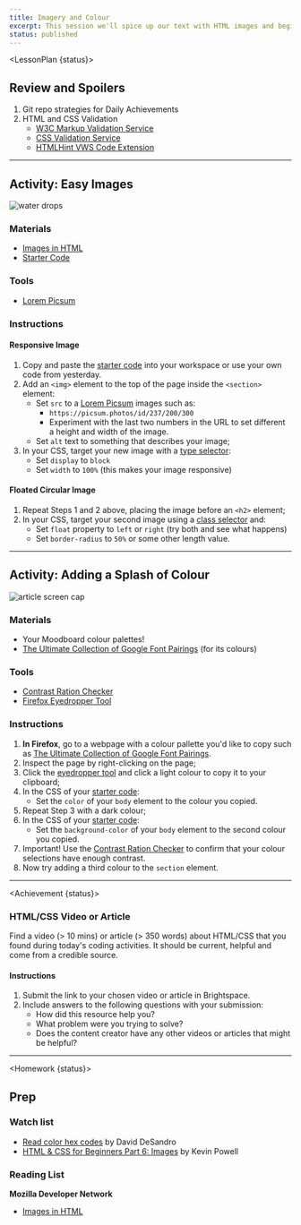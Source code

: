 ```yaml
---
title: Imagery and Colour
excerpt: This session we'll spice up our text with HTML images and begin implementing colour palettes.
status: published
---
```


<script>
	import Homework from "$lib/components/Homework.svelte";
	import LessonPlan from "$lib/components/LessonPlan.svelte";
	import Achievement from "$lib/components/Achievement.svelte";
</script>

<LessonPlan {status}>

<h2>Review and Spoilers</h2>

1. Git repo strategies for Daily Achievements
2. HTML and CSS Validation
	- [W3C Markup Validation Service](https://validator.w3.org/)
	- [CSS Validation Service](https://jigsaw.w3.org/css-validator/)
	- [HTMLHint VWS Code Extension](https://marketplace.visualstudio.com/items?itemName=HTMLHint.vscode-htmlhint)

---

<h2>Activity: Easy Images</h2>

![water drops](/images/html/water-drops-banner.png)

### Materials
- [Images in HTML](https://developer.mozilla.org/en-US/docs/Learn/HTML/Multimedia_and_embedding/Images_in_HTML)
- [Starter Code](https://github.com/sait-wbdv/dailies-f23/tree/main/2023-09-13-images-colour/01-wiki-starter)

### Tools
- [Lorem Picsum](https://picsum.photos/)

### Instructions
#### Responsive Image
1. Copy and paste the [starter code](https://github.com/sait-wbdv/dailies-f23/tree/main/2023-09-13-images-colour/01-wiki-starter) into your workspace or use your own code from yesterday.
2. Add an `<img>` element to the top of the page inside the `<section>` element:
	- Set `src` to a [Lorem Picsum](https://picsum.photos/) images such as:
		- `https://picsum.photos/id/237/200/300`
		- Experiment with the last two numbers in the URL to set different a height and width of the image.
	- Set `alt` text to something that describes your image;
3. In your CSS, target your new image with a [type selector](https://developer.mozilla.org/en-US/docs/Web/CSS/Type_selectors):
	- Set `display` to `block`
	- Set `width` to `100%` (this makes your image responsive)

#### Floated Circular Image
1. Repeat Steps 1 and 2 above, placing the image before an `<h2>` element;
2. In your CSS, target your second image using a [class selector](https://developer.mozilla.org/en-US/docs/Web/CSS/Class_selectors) and:
	- Set `float` property to `left` or `right` (try both and see what happens)
	- Set `border-radius` to `50%` or some other length value.

---

<h2>Activity: Adding a Splash of Colour</h2>

![article screen cap](/images/html/colour-banner.png)

### Materials
- Your Moodboard colour palettes!
- [The Ultimate Collection of Google Font Pairings](https://heyreliable.com/ultimate-google-font-pairings/) (for its colours)

### Tools
- [Contrast Ration Checker](https://contrast-ratio.com)
- [Firefox Eyedropper Tool](https://firefox-source-docs.mozilla.org/devtools-user/eyedropper/index.html)

### Instructions
1. **In Firefox**, go to a webpage with a colour pallette you'd like to copy such as [The Ultimate Collection of Google Font Pairings](https://heyreliable.com/ultimate-google-font-pairings/).
2. Inspect the page by right-clicking on the page;
3. Click the [eyedropper tool](https://firefox-source-docs.mozilla.org/devtools-user/eyedropper/index.html) and click a light colour to copy it to your clipboard;
4. In the CSS of your [starter code](https://github.com/sait-wbdv/dailies-f23/tree/main/2023-09-13-images-colour/01-wiki-starter):
	- Set the `color` of your `body` element to the colour you copied.
5. Repeat Step 3 with a dark colour;
6. In the CSS of your [starter code](https://github.com/sait-wbdv/dailies-f23/tree/main/2023-09-13-images-colour/01-wiki-starter):
	- Set the `background-color` of your `body` element to the second colour you copied.
7. Important! Use the [Contrast Ration Checker](https://contrast-ratio.com) to confirm that your colour selections have enough contrast.
8. Now try adding a third colour to the `section` element.

</LessonPlan>

---

<Achievement {status}>

### HTML/CSS Video or Article
Find a video (> 10 mins) or article (> 350 words) about HTML/CSS that you found during today's coding activities. It should be current, helpful and come from a credible source.

#### Instructions
1. Submit the link to your chosen video or article in Brightspace.
2. Include answers to the following questions with your submission:
	- How did this resource help you?
	- What problem were you trying to solve?
	- Does the content creator have any other videos or articles that might be helpful?

</Achievement>

---

<Homework {status}>

<h2>Prep</h2>

### Watch list
- [Read color hex codes](https://www.youtube.com/watch?v=eqZqx6lRPe0) by David DeSandro
- [HTML & CSS for Beginners Part 6: Images](https://www.youtube.com/watch?v=0xoztJCHpbQ) by Kevin Powell

### Reading List
**Mozilla Developer Network**
- [Images in HTML](https://developer.mozilla.org/en-US/docs/Learn/HTML/Multimedia_and_embedding/Images_in_HTML)

</Homework>
